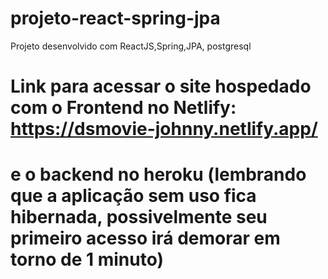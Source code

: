 # projeto-react-spring-jpa
Projeto desenvolvido com ReactJS,Spring,JPA, postgresql

# Link para acessar o site hospedado com o Frontend no Netlify: https://dsmovie-johnny.netlify.app/
# e o backend no heroku (lembrando que a aplicação sem uso fica hibernada, possivelmente seu primeiro acesso irá demorar em torno de 1 minuto)
